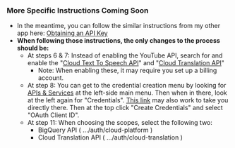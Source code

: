 ### More Specific Instructions Coming Soon 
* In the meantime, you can follow the similar instructions from my other app here: [Obtaining an API Key](https://github.com/ThioJoe/YT-Spammer-Purge/wiki/Instructions:-Obtaining-an-API-Key)
* **When following those instructions, the only changes to the process should be:**
  - At steps 6 & 7: Instead of enabling the YouTube API, search for and enable the "[Cloud Text To Speech API](https://console.cloud.google.com/apis/library/speech.googleapis.com)" and "[Cloud Translation API](https://console.cloud.google.com/apis/library/translate.googleapis.com)"
    - Note: When enabling these, it may require you set up a billing account.
  - At step 8: You can get to the credential creation menu by looking for [APIs & Services](https://console.cloud.google.com/apis/dashboard) at the left-side main menu. Then when in there, look at the left again for "Credentials". [This link](https://console.cloud.google.com/apis/credentials) may also work to take you directly there. Then at the top click "Create Credentials" and select "OAuth Client ID".
  - At step 11: When choosing the scopes, select the following two:
    - BigQuery API  ( .../auth/cloud-platform )
    - Cloud Translation API ( .../auth/cloud-translation )